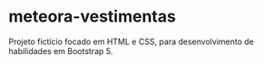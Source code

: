 # meteora-vestimentas
Projeto fictício focado em HTML e CSS, para desenvolvimento de habilidades em Bootstrap 5.
